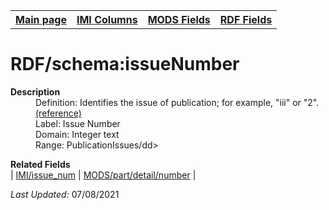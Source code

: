 <!DOCTYPE html>
<html>

<body>
<table style="width:100%">
  <tr>
    <th><a href="index.md">Main page</a></th>
	<th><a href="IMI.md">IMI Columns</a></th>
    <th><a href="MODS.md">MODS Fields</a></th>
    <th><a href="RDF.md">RDF Fields</a></th>
  </tr>
</table>



<h1>RDF/schema:issueNumber</h1>
<dl>
  <dt><b>Description</b></dt>
  <dd>Definition: Identifies the issue of publication; for example, "iii" or "2".
 <a href="https://schema.org/issueNumber">(reference)</a></dd>
  <dd>Label:  Issue Number</dd>
  <dd>Domain:  Integer text</dd>
  <dd>Range:  PublicationIssues/dd>
</dl>
<dl>
	<dt><b>Related Fields</b></dt>
		| <a href="issue_num.md">IMI/issue_num</a> | <a href="mods.part.detail.number.md">MODS/part/detail/number</a> |
</dl>
<p><i>Last Updated: </i>07/08/2021</p>
</body>
</html>